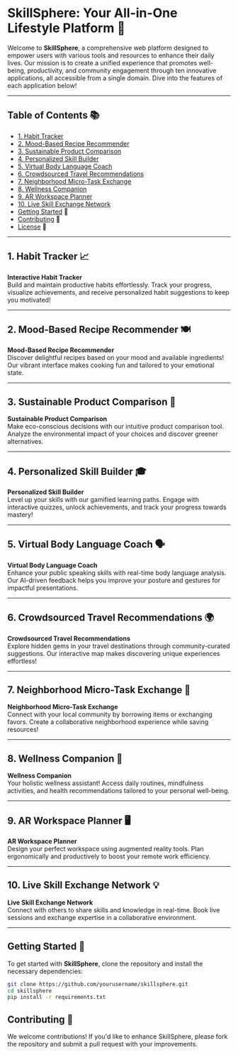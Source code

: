 # SkillSphere: Your All-in-One Lifestyle Platform 🌟

Welcome to **SkillSphere**, a comprehensive web platform designed to empower users with various tools and resources to enhance their daily lives. Our mission is to create a unified experience that promotes well-being, productivity, and community engagement through ten innovative applications, all accessible from a single domain. Dive into the features of each application below!

---

## Table of Contents 📚

- [1. Habit Tracker](#1-habit-tracker-)
- [2. Mood-Based Recipe Recommender](#2-mood-based-recipe-recommender-)
- [3. Sustainable Product Comparison](#3-sustainable-product-comparison-)
- [4. Personalized Skill Builder](#4-personalized-skill-builder-)
- [5. Virtual Body Language Coach](#5-virtual-body-language-coach-)
- [6. Crowdsourced Travel Recommendations](#6-crowdsourced-travel-recommendations-)
- [7. Neighborhood Micro-Task Exchange](#7-neighborhood-micro-task-exchange-)
- [8. Wellness Companion](#8-wellness-companion-)
- [9. AR Workspace Planner](#9-ar-workspace-planner-)
- [10. Live Skill Exchange Network](#10-live-skill-exchange-network-)
- [Getting Started](#getting-started-) 🚀
- [Contributing](#contributing-) 🤝
- [License](#license-) 📝

---

## 1. Habit Tracker 📈
**Interactive Habit Tracker**  
Build and maintain productive habits effortlessly. Track your progress, visualize achievements, and receive personalized habit suggestions to keep you motivated! 

---

## 2. Mood-Based Recipe Recommender 🍽️
**Mood-Based Recipe Recommender**  
Discover delightful recipes based on your mood and available ingredients! Our vibrant interface makes cooking fun and tailored to your emotional state.

---

## 3. Sustainable Product Comparison 🌱
**Sustainable Product Comparison**  
Make eco-conscious decisions with our intuitive product comparison tool. Analyze the environmental impact of your choices and discover greener alternatives.

---

## 4. Personalized Skill Builder 🎓
**Personalized Skill Builder**  
Level up your skills with our gamified learning paths. Engage with interactive quizzes, unlock achievements, and track your progress towards mastery!

---

## 5. Virtual Body Language Coach 🗣️
**Virtual Body Language Coach**  
Enhance your public speaking skills with real-time body language analysis. Our AI-driven feedback helps you improve your posture and gestures for impactful presentations.

---

## 6. Crowdsourced Travel Recommendations 🌍
**Crowdsourced Travel Recommendations**  
Explore hidden gems in your travel destinations through community-curated suggestions. Our interactive map makes discovering unique experiences effortless!

---

## 7. Neighborhood Micro-Task Exchange 🤝
**Neighborhood Micro-Task Exchange**  
Connect with your local community by borrowing items or exchanging favors. Create a collaborative neighborhood experience while saving resources!

---

## 8. Wellness Companion 🧘
**Wellness Companion**  
Your holistic wellness assistant! Access daily routines, mindfulness activities, and health recommendations tailored to your personal well-being.

---

## 9. AR Workspace Planner 🖥️
**AR Workspace Planner**  
Design your perfect workspace using augmented reality tools. Plan ergonomically and productively to boost your remote work efficiency.

---

## 10. Live Skill Exchange Network 💡
**Live Skill Exchange Network**  
Connect with others to share skills and knowledge in real-time. Book live sessions and exchange expertise in a collaborative environment.

---

## Getting Started 🚀

To get started with **SkillSphere**, clone the repository and install the necessary dependencies:

```bash
git clone https://github.com/yourusername/skillsphere.git
cd skillsphere
pip install -r requirements.txt
```
## Contributing 🤝
We welcome contributions! If you'd like to enhance SkillSphere, please fork the repository and submit a pull request with your improvements.

